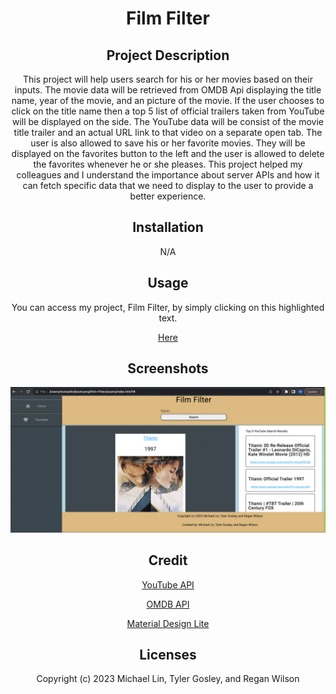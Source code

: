  <h1 align="center"> Film Filter </h1>

<h2 align="center"> Project Description </h2>
<p align="center"> This project will help users search for his or her movies based on their inputs. The movie data will be retrieved from OMDB Api displaying the title name, year of the movie, and an picture of the movie. If the user chooses to click on the title name then a top 5 list of official trailers taken from YouTube will be displayed on the side. The YouTube data will be consist of the movie title trailer and an actual URL link to that video on a separate open tab. The user is also allowed to save his or her favorite movies. They will be displayed on the favorites button to the left and the user is allowed to delete the favorites whenever he or she pleases. This project helped my colleagues and I understand the importance about server APIs and how it can fetch specific data that we need to display to the user to provide a better experience. </p>
  
<h2 align="center"> Installation </h2>
<p align="center"> N/A </p>

<h2 align="center"> Usage </h2>
<p align="center"> You can access my project, Film Filter, by simply clicking on this highlighted text. </p>
<p align="center"> <a href="https://falloutrena.github.io/Film-Filter/assets/index.html#" target="_blank"> Here </a> </p>

<h2 align="center"> Screenshots </h2>

![text](./assets/screenshots/Screen%20Shot%202023-01-30%20at%208.20.55%20PM.png)

<h2 align="center">  Credit </h2>
<p align="center"> <a href="https://developers.google.com/youtube/v3/getting-started" target="_blank"> YouTube API </a> </p>
<p align="center"> <a href="https://www.omdbapi.com/" target="_blank"> OMDB API </a> </p>
<p align="center"> <a href="https://getmdl.io/components/index.html#cards-section" target="_blank"> Material Design Lite </a> </p>

<h2 align="center"> Licenses </h2>
<p align="center"> Copyright (c) 2023 Michael Lin, Tyler Gosley, and Regan Wilson </p>
